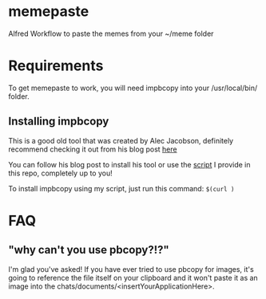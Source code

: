 # memepaste
Alfred Workflow to paste the memes from your ~/meme folder

# Requirements

To get memepaste to work, you will need impbcopy into your /usr/local/bin/ folder. 

## Installing impbcopy
This is a good old tool that was created by Alec Jacobson, definitely recommend checking it out from his blog post [here](https://www.alecjacobson.com/weblog/?p=3816)

You can follow his blog post to install his tool or use the [script](install_pbcopy.sh) I provide in this repo, completely up to you!

To install impbcopy using my script, just run this command:
`$(curl )`

# FAQ

## "why can't you use pbcopy?!?"
I'm glad you've asked! If you have ever tried to use pbcopy for images, it's going to reference the file itself on your clipboard and it won't paste it as an image into the chats/documents/\<insertYourApplicationHere>.

